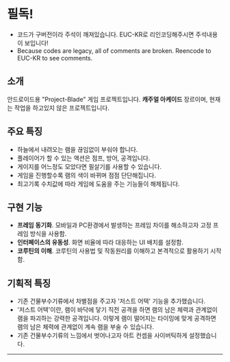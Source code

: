 # 필독!
- 코드가 구버전이라 주석이 깨져있습니다. EUC-KR로 리인코딩해주시면 주석내용이 보입니다!
- Because codes are legacy, all of comments are broken. Reencode to EUC-KR to see comments.

## 소개
안드로이드용 "Project-Blade" 게임 프로젝트입니다.
**캐주얼 아케이드** 장르이며, 현재는 작업을 하고있지 않은 프로젝트입니다.

## 주요 특징
- 하늘에서 내려오는 램을 끊임없이 부숴야 합니다.
- 플레이어가 할 수 있는 액션은 점프, 방어, 공격입니다.
- 게이지를 어느정도 모았다면 필살기를 사용할 수 있습니다.
- 게임을 진행할수록 램의 색이 바뀌며 점점 단단해집니다.
- 최고기록 수치값에 따라 게임에 도움을 주는 기능들이 해제됩니다.

## 구현 기능
- **프레임 동기화**. 모바일과 PC환경에서 발생하는 프레임 차이를 해소하고자 고정 프레임 방식을 사용함.
- **인터페이스의 유동성**. 화면 비율에 따라 대응하는 UI 배치를 설정함.
- **코루틴의 이해**. 코루틴의 사용법 및 작동원리를 이해하고 본격적으로 활용하기 시작함.

## 기획적 특징
- 기존 건물부수기류에서 차별점을 주고자 '저스트 어택' 기능을 추가했습니다.
- '저스트 어택'이란, 램이 바닥에 닿기 직전 공격을 하면 램의 남은 체력과 관계없이 램을 파괴하는 강력한 공격입니다. 이렇게 램이 떨어지는 타이밍에 맞게 공격하면 램의 남은 체력에 관계없이 계속 램을 부술 수 있습니다.
- 기존 건물부수기류의 느낌에서 벗어나고자 아트 컨셉을 사이버틱하게 설정했습니다.
---
